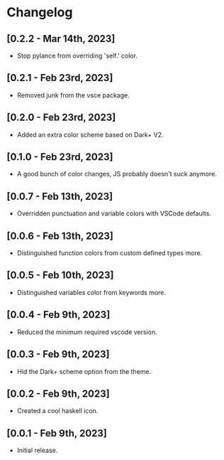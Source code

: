 # Changelog

## [0.2.2 - Mar 14th, 2023]

- Stop pylance from overriding 'self.' color.

## [0.2.1 - Feb 23rd, 2023]

- Removed junk from the vsce package.

## [0.2.0 - Feb 23rd, 2023]

- Added an extra color scheme based on Dark+ V2.

## [0.1.0 - Feb 23rd, 2023]

- A good bunch of color changes, JS probably doesn't suck anymore.

## [0.0.7 - Feb 13th, 2023]

- Overridden punctuation and variable colors with VSCode defaults.
  
## [0.0.6 - Feb 13th, 2023]

- Distinguished function colors from custom defined types more.

## [0.0.5 - Feb 10th, 2023]

- Distinguished variables color from keywords more.

## [0.0.4 - Feb 9th, 2023]

- Reduced the minimum required vscode version.

## [0.0.3 - Feb 9th, 2023]

- Hid the Dark+ scheme option from the theme.

## [0.0.2 - Feb 9th, 2023]

- Created a cool haskell icon.

## [0.0.1 - Feb 9th, 2023]

- Initial release.
